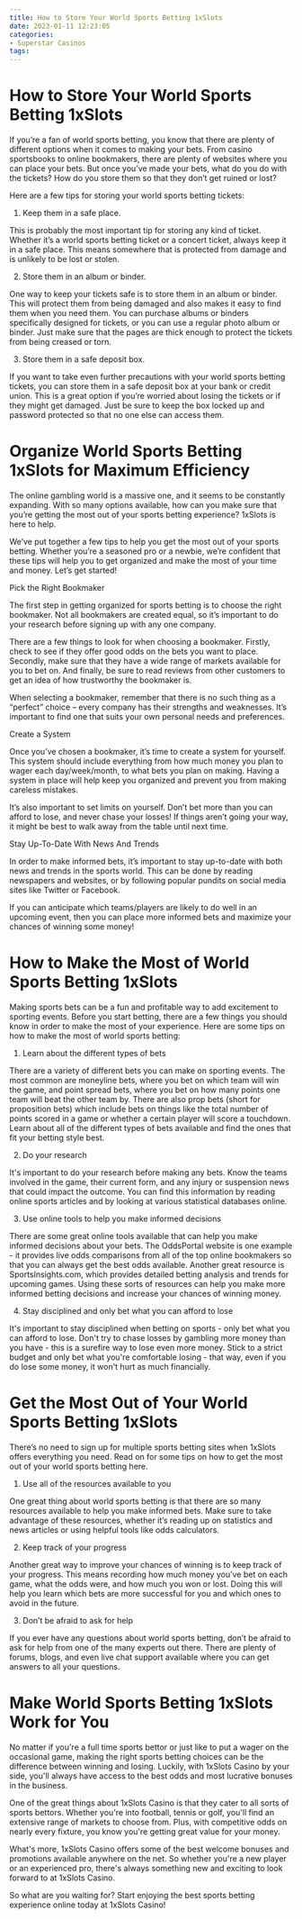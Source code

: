 ```yaml
---
title: How to Store Your World Sports Betting 1xSlots
date: 2023-01-11 12:23:05
categories:
- Superstar Casinos
tags:
---
```



#  How to Store Your World Sports Betting 1xSlots

If you’re a fan of world sports betting, you know that there are plenty of different options when it comes to making your bets. From casino sportsbooks to online bookmakers, there are plenty of websites where you can place your bets. But once you’ve made your bets, what do you do with the tickets? How do you store them so that they don’t get ruined or lost?

Here are a few tips for storing your world sports betting tickets:

1. Keep them in a safe place.

This is probably the most important tip for storing any kind of ticket. Whether it’s a world sports betting ticket or a concert ticket, always keep it in a safe place. This means somewhere that is protected from damage and is unlikely to be lost or stolen.

2. Store them in an album or binder.

One way to keep your tickets safe is to store them in an album or binder. This will protect them from being damaged and also makes it easy to find them when you need them. You can purchase albums or binders specifically designed for tickets, or you can use a regular photo album or binder. Just make sure that the pages are thick enough to protect the tickets from being creased or torn.

3. Store them in a safe deposit box.

If you want to take even further precautions with your world sports betting tickets, you can store them in a safe deposit box at your bank or credit union. This is a great option if you’re worried about losing the tickets or if they might get damaged. Just be sure to keep the box locked up and password protected so that no one else can access them.

#  Organize World Sports Betting 1xSlots for Maximum Efficiency

The online gambling world is a massive one, and it seems to be constantly expanding. With so many options available, how can you make sure that you’re getting the most out of your sports betting experience? 1xSlots is here to help.

We’ve put together a few tips to help you get the most out of your sports betting. Whether you’re a seasoned pro or a newbie, we’re confident that these tips will help you to get organized and make the most of your time and money. Let’s get started!

Pick the Right Bookmaker

The first step in getting organized for sports betting is to choose the right bookmaker. Not all bookmakers are created equal, so it’s important to do your research before signing up with any one company.

There are a few things to look for when choosing a bookmaker. Firstly, check to see if they offer good odds on the bets you want to place. Secondly, make sure that they have a wide range of markets available for you to bet on. And finally, be sure to read reviews from other customers to get an idea of how trustworthy the bookmaker is.

When selecting a bookmaker, remember that there is no such thing as a “perfect” choice – every company has their strengths and weaknesses. It’s important to find one that suits your own personal needs and preferences.

Create a System

Once you’ve chosen a bookmaker, it’s time to create a system for yourself. This system should include everything from how much money you plan to wager each day/week/month, to what bets you plan on making. Having a system in place will help keep you organized and prevent you from making careless mistakes.

It’s also important to set limits on yourself. Don’t bet more than you can afford to lose, and never chase your losses! If things aren’t going your way, it might be best to walk away from the table until next time.

Stay Up-To-Date With News And Trends

In order to make informed bets, it’s important to stay up-to-date with both news and trends in the sports world. This can be done by reading newspapers and websites, or by following popular pundits on social media sites like Twitter or Facebook.

If you can anticipate which teams/players are likely to do well in an upcoming event, then you can place more informed bets and maximize your chances of winning some money!

#  How to Make the Most of World Sports Betting 1xSlots

Making sports bets can be a fun and profitable way to add excitement to sporting events. Before you start betting, there are a few things you should know in order to make the most of your experience. Here are some tips on how to make the most of world sports betting:

1) Learn about the different types of bets

There are a variety of different bets you can make on sporting events. The most common are moneyline bets, where you bet on which team will win the game, and point spread bets, where you bet on how many points one team will beat the other team by. There are also prop bets (short for proposition bets) which include bets on things like the total number of points scored in a game or whether a certain player will score a touchdown. Learn about all of the different types of bets available and find the ones that fit your betting style best.

2) Do your research

It's important to do your research before making any bets. Know the teams involved in the game, their current form, and any injury or suspension news that could impact the outcome. You can find this information by reading online sports articles and by looking at various statistical databases online.

3) Use online tools to help you make informed decisions

There are some great online tools available that can help you make informed decisions about your bets. The OddsPortal website is one example - it provides live odds comparisons from all of the top online bookmakers so that you can always get the best odds available. Another great resource is SportsInsights.com, which provides detailed betting analysis and trends for upcoming games. Using these sorts of resources can help you make more informed betting decisions and increase your chances of winning money.

4) Stay disciplined and only bet what you can afford to lose

It's important to stay disciplined when betting on sports - only bet what you can afford to lose. Don't try to chase losses by gambling more money than you have - this is a surefire way to lose even more money. Stick to a strict budget and only bet what you're comfortable losing - that way, even if you do lose some money, it won't hurt as much financially.

#  Get the Most Out of Your World Sports Betting 1xSlots

There’s no need to sign up for multiple sports betting sites when 1xSlots offers everything you need. Read on for some tips on how to get the most out of your world sports betting here.

1) Use all of the resources available to you

One great thing about world sports betting is that there are so many resources available to help you make informed bets. Make sure to take advantage of these resources, whether it’s reading up on statistics and news articles or using helpful tools like odds calculators.

2) Keep track of your progress

Another great way to improve your chances of winning is to keep track of your progress. This means recording how much money you’ve bet on each game, what the odds were, and how much you won or lost. Doing this will help you learn which bets are more successful for you and which ones to avoid in the future.

3) Don’t be afraid to ask for help

If you ever have any questions about world sports betting, don’t be afraid to ask for help from one of the many experts out there. There are plenty of forums, blogs, and even live chat support available where you can get answers to all your questions.

#  Make World Sports Betting 1xSlots Work for You

No matter if you're a full time sports bettor or just like to put a wager on the occasional game, making the right sports betting choices can be the difference between winning and losing. Luckily, with 1xSlots Casino by your side, you'll always have access to the best odds and most lucrative bonuses in the business.

One of the great things about 1xSlots Casino is that they cater to all sorts of sports bettors. Whether you're into football, tennis or golf, you'll find an extensive range of markets to choose from. Plus, with competitive odds on nearly every fixture, you know you're getting great value for your money.

What's more, 1xSlots Casino offers some of the best welcome bonuses and promotions available anywhere on the net. So whether you're a new player or an experienced pro, there's always something new and exciting to look forward to at 1xSlots Casino.

So what are you waiting for? Start enjoying the best sports betting experience online today at 1xSlots Casino!